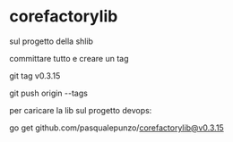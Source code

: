 # corefactorylib

sul progetto della shlib 

committare tutto e creare un tag

git tag v0.3.15

git push origin --tags

 

 

per caricare la lib sul progetto devops:

go get github.com/pasqualepunzo/corefactorylib@v0.3.15